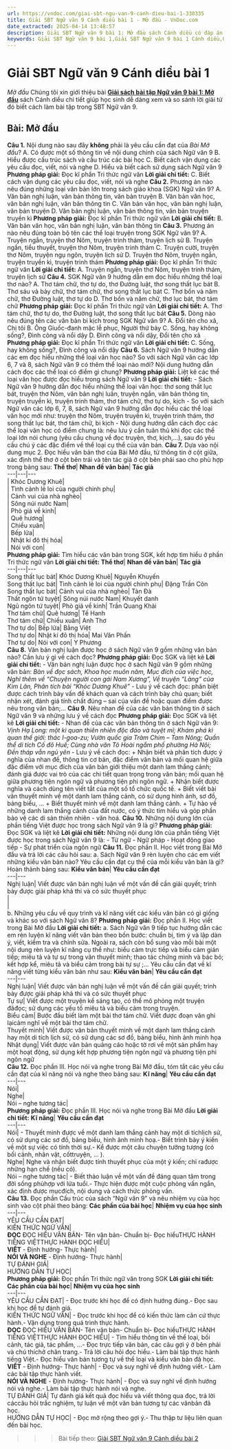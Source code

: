 ```yaml
---
url: https://vndoc.com/giai-sbt-ngu-van-9-canh-dieu-bai-1-330335
title: Giải SBT Ngữ văn 9 Cánh diều bài 1 - Mở đầu - VnDoc.com
date_extracted: 2025-04-14 13:48:57
description: Giải SBT Ngữ văn 9 bài 1: Mở đầu sách Cánh diều có đáp án chi tiết cho các bạn cùng tham khảo.
keywords: Giải SBT Ngữ văn 9 bài 1,Giải SBT Ngữ văn 9 bài 1 Cánh diều,Giải sách bài tập Ngữ văn CD lớp 9,Ngữ văn lớp 9 Cánh diều,giải bài tập ngữ văn lớp 9,bài Mở đầu,giải SBT ngữ văn 9 CD trang 5
---
```


# Giải SBT Ngữ văn 9 Cánh diều bài 1
 _Mở đầu_
Chúng tôi xin giới thiệu bài **[Giải sách bài tập Ngữ văn 9 bài 1: Mở đầu](<https://vndoc.com/giai-sbt-ngu-van-9-canh-dieu-bai-1-330335>)** sách Cánh diều chi tiết giúp học sinh dễ dàng xem và so sánh lời giải từ đó biết cách làm bài tập trong SBT Ngữ văn 9.
## Bài: Mở đầu
**Câu 1.** Nội dung nào sau đây **không** phải là yêu cầu cần đạt của _Bài Mở đầu_?
A. Có được một số thông tin về nội dung chính của sách Ngữ văn 9
B. Hiểu được cấu trúc sách và cấu trúc các bài học
C. Biết cách vận dụng các yêu cầu đọc, viết, nói và nghe
D. Hiểu và biết cách sử dụng sách Ngữ văn 9
**Phương pháp giải:**
Đọc kĩ phần Tri thức ngữ văn
**Lời giải chi tiết:**
C. Biết cách vận dụng các yêu cầu đọc, viết, nói và nghe
**Câu 2.** Phương án nào nêu đúng những loại văn bản lớn trong sách giáo khoa \(SGK\) Ngữ văn 9?
A. Văn bản nghị luận, văn bản thông tin, văn bản truyện
B. Văn bản văn học, văn bản nghị luận, văn bản thông tin
C. Văn bản văn học, văn bản nghị luận, văn bản truyện
D. Văn bản nghị luận, văn bản thông tin, văn bản truyện truyền kì
**Phương pháp giải:**
Đọc kĩ phần Tri thức ngữ văn
**Lời giải chi tiết:**
B. Văn bản văn học, văn bản nghị luận, văn bản thông tin
**Câu 3.** Phương án nào nêu đúng toàn bộ tên các thể loại truyện trong SGK Ngữ văn 9?
A. Truyện ngắn, truyện thơ Nôm, truyện trinh thám, truyện lịch sử
B. Truyện ngắn, tiểu thuyết, truyện thơ Nôm, truyện trinh thám
C. Truyện cười, truyện thơ Nôm, truyện ngụ ngôn, truyện lịch sử
D. Truyện thơ Nôm, truyện ngắn, truyện truyền kì, truyện trinh thám
**Phương pháp giải:**
Đọc kĩ phần Tri thức ngữ văn
**Lời giải chi tiết:**
A. Truyện ngắn, truyện thơ Nôm, truyện trinh thám, truyện lịch sử
**Câu 4.** SGK Ngữ văn 9 hướng dẫn em đọc hiểu những thể loại thơ nào?
A. Thơ tám chữ, thơ tự do, thơ Đường luật, thơ song thất lục bát
B. Thơ sáu và bảy chữ, thơ tám chữ, thơ song thất lục bát
C. Thơ bốn và năm chữ, thơ Đường luật, thơ tự do
D. Thơ bốn và năm chữ, thơ lục bát, thơ tám chữ
**Phương pháp giải:**
Đọc kĩ phần Tri thức ngữ văn
**Lời giải chi tiết:**
A. Thơ tám chữ, thơ tự do, thơ Đường luật, thơ song thất lục bát
**Câu 5.** Dòng nào nêu đúng tên các văn bản bi kịch trong SGK Ngữ văn 9?
A. Đổi tên cho xã, Chị tôi
B. Ông Giuốc-đanh mặc lễ phục, Người thứ bảy
C. Sống, hay không sống?, Đình công và nổi dậy
D. Đình công và nổi dậy, Đổi tên cho xã
**Phương pháp giải:**
Đọc kĩ phần Tri thức ngữ văn
**Lời giải chi tiết:**
C. Sống, hay không sống?, Đình công và nổi dậy
**Câu 6.** Sách Ngữ văn 9 hướng dẫn các em đọc hiểu những thể loại văn học nào? So với sách Ngữ văn các lớp 6, 7 và 8, sách Ngữ văn 9 có thêm thể loại nào mới? Nội dung hướng dẫn cách đọc các thể loại có điểm gì chung?
**Phương pháp giải:**
Liệt kê các thể loại văn học được đọc hiểu trong sách Ngữ văn 9
**Lời giải chi tiết:**
\- Sách Ngữ văn 9 hưỡng dẫn đọc hiểu những thể loại văn học: thơ song thất lục bát, truyện thơ Nôm, văn bản nghị luân, truyện ngắn, văn bản thông tin, truyện truyền kì, truyện trinh thám, thơ tám chữ, thơ tự do, kịch
\- So với sách Ngữ văn các lớp 6, 7, 8, sách Ngữ văn 9 hưỡng dẫn đọc hiểu các thể loại văn học mới như: truyện thơ Nôm, truyện truyền kì, truyện trinh thám, thơ song thất lục bát, thơ tám chữ, bi kịch
\- Nội dung hướng dẫn cách đọc các thể loại văn học có điểm chung là: nêu lưu ý cần tuân thủ khi đọc các thể loại lớn nói chung \(yêu cầu chung về đọc truyện, thơ, kịch,…\), sau đó yêu cầu chú ý các đặc điểm về thể loại cụ thể của văn bản.
**Câu 7.** Dựa vào nội dung mục 2. Đọc hiểu văn bản thơ của Bài Mở đầu, từ thông tin ở cột giữa, xác định thể thơ ở cột bên trái và tên tác giả ở cột bên phải sao cho phù hợp trong bảng sau:
**Thể thơ**| **Nhan đề văn bản**| **Tác giả**  
---|---|---  
|  Khóc Dương Khuê|   
| Tình cảnh lẻ loi của người chinh phụ|   
| Cảnh vui của nhà nghèo|   
| Sông núi nước Nam|   
| Phò giá về kinh|   
| Quê hương|   
| Chiều xuân|   
| Bếp lửa|   
| Nhật kí đô thị hóa|   
| Nói với con|   
**Phương pháp giải:**
Tìm hiểu các văn bản trong SGK, kết hợp tìm hiểu ở phần Tri thức ngữ văn
**Lời giải chi tiết:**
**Thể thơ**| **Nhan đề văn bản**| **Tác giả**  
---|---|---  
Song thất lục bát| Khóc Dương Khuê| Nguyễn Khuyến  
Song thất lục bát| Tình cảnh lẻ loi của người chinh phụ| Đặng Trần Côn  
Song thất lục bát| Cảnh vui của nhà nghèo| Tản Đà  
Thất ngôn tứ tuyệt| Sông núi nước Nam| Khuyết danh  
Ngũ ngôn tứ tuyệt| Phò giá về kinh| Trần Quang Khải  
Thơ tám chữ| Quê hương| Tế Hanh  
Thơ tám chữ| Chiều xuân| Anh Thơ  
Thơ tự do| Bếp lửa| Bằng Việt  
Thơ tự do| Nhật kí đô thị hóa| Mai Văn Phấn  
Thơ tự do| Nói với con| Y Phương  
**Câu 8.** Văn bản nghị luận được học ở sách Ngữ văn 9 gồm những văn bản nào? Cần lưu ý gì về cách đọc?
**Phương pháp giải:**
Đọc SGK và liệt kê
**Lời giải chi tiết:**
\- Văn bản nghị luận được học ở sách Ngữ văn 9 gồm những văn bản: _Bàn về đọc sách, Khoa học muôn năm, Mục đích của việc học, Nghĩ thêm về “Chuyện người con gái Nam Xương”, Về truyện “Làng” của Kim Lân, Phân tích bài “Khóc Dương Khuê”_
\- Lưu ý về cách đọc: phân biệt được cách trình bày vấn đề khách quan và cách trình bày chủ quan; biết nhận xét, đánh giá tính chất đúng – sai của vấn đề hoặc quan điểm được nêu trong văn bản;…
**Câu 9.** Nêu nhan đề của các văn bản thông tin ở sách Ngữ văn 9 và những lưu ý về cách đọc
**Phương pháp giải:**
Đọc SGK và liệt kê
**Lời giải chi tiết:**
\- Nhan đề của các văn bản thông tin ở sách Ngữ văn 9: _Vịnh Hạ Long: một kì quan thiên nhiên độc đáo và tuyệt mĩ; Khám phá kì quan thế giới: thác I-goa-zu; Vườn quốc gia Tràm Chim – Tam Nông; Quần thể di tích Cố đô Huế; Cùng nhà văn Tô Hoài ngắm phố phường Hà Nội; Đền tháp vẫn ngủ yên_
\- Lưu ý về cách đọc:
\+ Nhận biết và phân tích được ý nghĩa của nhan đề, thông tin cơ bản, đặc điểm văn bản và mối quan hệ giữa đặc điểm với mục đích của văn bản giới thiệu một danh lam thắng cảnh; đánh giá được vai trò của các chi tiết quan trọng trong văn bản; mối quan hệ giữa phương tiện ngôn ngữ và phương tiện phi ngôn ngữ.
\+ Nhận biết được nghĩa và cách dùng tên viết tắt của một số tổ chức quốc tế.
\+ Biết viết bài văn thuyết minh về một danh lam thắng cảnh, có sử dụng hình ảnh, sơ đồ, bảng biểu, ...
\+ Biết thuyết minh về một danh lam thắng cảnh.
\+ Tự hào về những danh lam thắng cảnh của đất nước, có ý thức tìm hiểu và góp phần bảo vệ các di sản thiên nhiên - văn hoá.
**Câu 10.** Những nội dung lớn của phần tiếng Việt được học trong sách Ngữ văn 9 là gì?
**Phương pháp giải:**
Đọc SGK và liệt kê
**Lời giải chi tiết:**
Những nội dung lớn của phần tiếng Việt được học trong sách Ngữ văn 9 là:
\- Từ ngữ
\- Ngữ pháp
\- Hoạt động giao tiếp
\- Sự phát triển của ngôn ngữ
**Câu 11.** Đọc phần II. Học viết trong Bài Mở đầu và trả lời các câu hỏi sau:
a. Sách Ngữ văn 9 rèn luyện cho các em viết những kiểu văn bản nào? Yêu cầu cần đạt cụ thể của mỗi kiểu văn bản là gì? Hoàn thành bảng sau:
**Kiểu văn bản**| **Yêu cầu cần đạt**  
---|---  
Nghị luận| Viết được văn bản nghị luận về một vấn đề cần giải quyết; trình bày được giải pháp khả thi và có sức thuyết phục  
|   
|   
b. Những yêu cầu về quy trình và kĩ năng viết các kiểu văn bản có gì giống và khác so với sách Ngữ văn 8?
**Phương pháp giải:**
Đọc phần II. Học viết trong Bài Mở đầu
**Lời giải chi tiết:**
a.
Sách Ngữ văn 9 tiếp tục hướng dẫn các em rèn luyện kĩ năng viết văn bản theo bốn bước: chuẩn bị, tìm ý và lập dàn ý, viết, kiểm tra và chỉnh sửa. Ngoài ra, sách còn bổ sung vào mỗi bài một nội dung rèn luyện kĩ năng cụ thể như: biểu cảm trực tiếp và biểu cảm gián tiếp; miêu tả và tự sự trong văn thuyết minh; thao tác chứng minh và bác bỏ; kết hợp kể, miêu tả và biểu cảm trong bài tự sự ;... Yêu cầu cần đạt về kĩ năng viết từng kiểu văn bản như sau:
**Kiểu văn bản**| **Yêu cầu cần đạt**  
---|---  
Nghị luận| Viết được văn bản nghị luận về một vấn đề cần giải quyết; trình bày được giải pháp khả thi và có sức thuyết phục  
Tự sự| Viết được một truyện kể sáng tạo, có thể mô phỏng một truyện đãđọc; sử dụng các yếu tố miêu tả và biểu cảm trong truyện.  
Biểu cảm| Bước đầu biết làm một bài thơ tám chữ. Viết được đoạn văn ghi lạicảm nghĩ về một bài thơ tám chữ.  
Thuyết minh| Viết được văn bản thuyết minh về một danh lam thắng cảnh hay một di tích lịch sử, có sử dụng các sơ đồ, bảng biểu, hình ảnh minh họa  
Nhật dụng| Viết được văn bản quảng cáo hoặc tờ rơi về một sản phẩm hay một hoạt động, sử dụng kết hợp phương tiện ngôn ngữ và phương tiện phi ngôn ngữ  
**Câu 12.** Đọc phần III. Học nói và nghe trong Bài Mở đầu, tóm tắt các yêu cầu cần đạt của kĩ năng nói và nghe theo bảng sau:
**Kĩ năng**| **Yêu cầu cần đạt**  
---|---  
Nói|   
Nghe|   
Nói – nghe tương tác|   
**Phương pháp giải:**
Đọc phần III. Học nói và nghe trong Bài Mở đầu
**Lời giải chi tiết:**
**Kĩ năng**| **Yêu cầu cần đạt**  
---|---  
Nói| \- Thuyết minh được về một danh lam thắng cảnh hay một di tíchlịch sử, có sử dụng các sơ đồ, bảng biểu, hình ảnh minh hoạ.\- Biết trình bày ý kiến về một sự việc có tính thời sự.\- Kể được một câu chuyện tưởng tượng \(có bối cảnh, nhân vật, cốttruyện, ... \).  
Nghe| Nghe và nhận biết được tính thuyết phục của một ý kiến; chỉ rađược những hạn chế \(nếu có\).  
Nói – nghe tương tác| \- Biết thảo luận về một vấn đề đáng quan tâm trong đời sống phùhợp với lứa tuổi.\- Thực hiện được một cuộc phỏng vấn ngắn, xác định được mụcđích, nội dung và cách thức phỏng vấn.  
**Câu 13.** Đọc phần Cấu trúc của sách “Ngữ văn 9” và nêu nhiệm vụ của học sinh vào cột phải theo bảng:
**Các phần của bài học**| **Nhiệm vụ của học sinh**  
---|---  
YÊU CẦU CẦN ĐẠT|   
KIẾN THỨC NGỮ VĂN|   
**ĐỌC** ĐỌC HIỂU VĂN BẢN\- Tên văn bản\- Chuẩn bị\- Đọc hiểuTHỰC HÀNH TIẾNG VIỆTTHỰC HÀNH ĐỌC HIỂU|   
**VIẾT** \- Định hướng\- Thực hành|   
**NÓI VÀ NGHE** \- Định hướng\- Thực hành|   
TỰ ĐÁNH GIÁ|   
HƯỚNG DẪN TỰ HỌC|   
**Phương pháp giải:**
Đọc phần Tri thức ngữ văn trong SGK
**Lời giải chi tiết:**
**Các phần của bài học**| **Nhiệm vụ của học sinh**  
---|---  
YÊU CẦU CẦN ĐẠT| \- Đọc trước khi học để có định hướng đúng.\- Đọc sau khi học để tự đánh giá.  
KIẾN THỨC NGỮ VĂN| \- Đọc trước khi học để có kiến thức làm căn cứ thực hành.\- Vận dụng trong quá trình thực hành.  
**ĐỌC** ĐỌC HIỂU VĂN BẢN\- Tên văn bản\- Chuẩn bị\- Đọc hiểuTHỰC HÀNH TIẾNG VIỆTTHỰC HÀNH ĐỌC HIỂU| \- Tìm hiểu thông tin về thể loại, bối cảnh, tác giả, tác phẩm, ...\- Đọc trực tiếp văn bản, các câu gợi ý ở bên phải và chú thíchở chân trang.\- Trả lời câu hỏi đọc hiểu.\- Làm bài tập thực hành tiếng Việt.\- Đọc hiểu văn bản tương tự về thể loại và kiểu văn bản đã học.  
**VIẾT** \- Định hướng\- Thực hành| \- Đọc và suy nghĩ về định hướng viết.\- Làm các bài tập thực hành viết.  
**NÓI VÀ NGHE** \- Định hướng\- Thực hành| \- Đọc và suy nghĩ về định hướng nói và nghe.\- Làm bài tập thực hành nói và nghe.  
TỰ ĐÁNH GIÁ| Tự đánh giá kết quả đọc hiểu và viết thông qua đọc, trả lời cáccâu hỏi trắc nghiệm, tự luận về một văn bản tương tự các vănbản đã học.  
HƯỚNG DẪN TỰ HỌC| \- Đọc mở rộng theo gợi ý.\- Thu thập tư liệu liên quan đến bài học.  
>>> Bài tiếp theo: [Giải SBT Ngữ văn 9 Cánh diều bài 2](<https://vndoc.com/giai-sbt-ngu-van-9-canh-dieu-bai-2-330337>)

